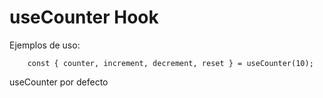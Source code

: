 # useCounter Hook

Ejemplos de uso:

```
    const { counter, increment, decrement, reset } = useCounter(10);
```

useCounter por defecto
